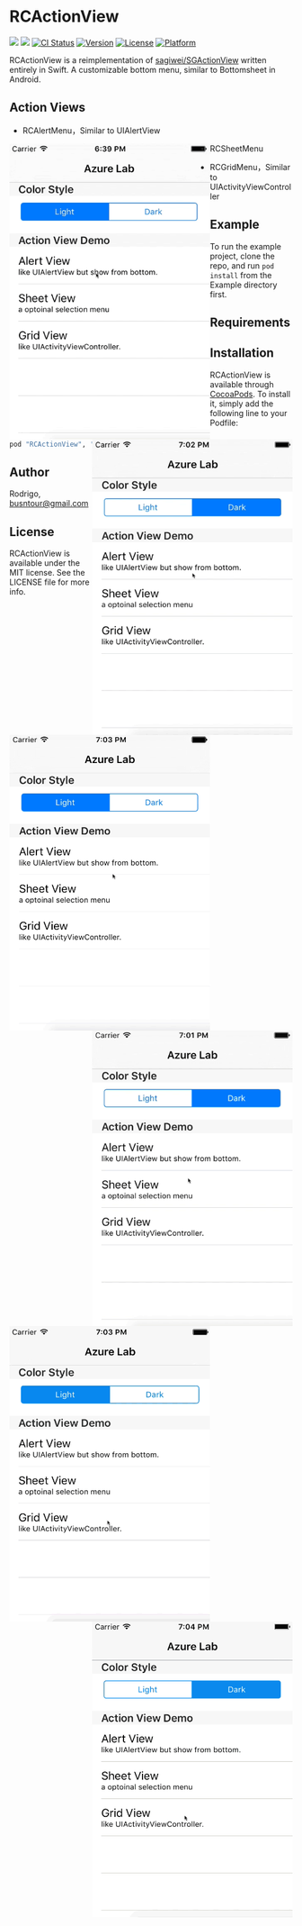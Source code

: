 # RCActionView
[![](http://img.shields.io/badge/iOS-8.0%2B-blue.svg)]()
[![](http://img.shields.io/badge/Swift-2.0-blue.svg)]()
[![CI Status](http://img.shields.io/travis/flipacholas/RCActionView.svg?style=flat)](https://travis-ci.org/Rodrigo/RCActionView)
[![Version](https://img.shields.io/cocoapods/v/RCActionView.svg?style=flat)](http://cocoapods.org/pods/RCActionView)
[![License](https://img.shields.io/cocoapods/l/RCActionView.svg?style=flat)](http://cocoapods.org/pods/RCActionView)
[![Platform](https://img.shields.io/cocoapods/p/RCActionView.svg?style=flat)](http://cocoapods.org/pods/RCActionView)

RCActionView is a reimplementation of [sagiwei/SGActionView](https://github.com/sagiwei/SGActionView) written entirely in Swift. A customizable bottom menu, similar to Bottomsheet in Android. 

## Action Views

* RCAlertMenu，Similar to UIAlertView

<img src="Images/AlertViewWhite.gif" alt="Drawing" height="525px" width="357px" align="left"/> 
<img src="Images/AlertViewBlack.gif" alt="Drawing" height="525px" width="357px" align="right"/>


* RCSheetMenu

<img src="Images/SheetViewWhite.gif" alt="Drawing" height="525px" width="357px" align="left"/> 
<img src="Images/SheetViewBlack.gif" alt="Drawing" height="525px" width="357px" align="right"/>

* RCGridMenu，Similar to UIActivityViewController

<img src="Images/GridViewWhite.gif" alt="Drawing" height="525px" width="357px" align="left"/> 
<img src="Images/GridViewBlack.gif" alt="Drawing" height="525px" width="357px" align="right"/>


## Example
To run the example project, clone the repo, and run `pod install` from the Example directory first.

## Requirements

## Installation

RCActionView is available through [CocoaPods](http://cocoapods.org). To install
it, simply add the following line to your Podfile:

```ruby
pod "RCActionView", '~> 1.0.0'
```

## Author

Rodrigo, busntour@gmail.com

## License

RCActionView is available under the MIT license. See the LICENSE file for more info.
